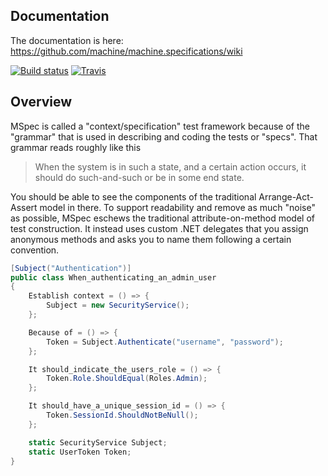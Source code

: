## Documentation

The documentation is here: https://github.com/machine/machine.specifications/wiki

[![Build status](https://ci.appveyor.com/api/projects/status/wtk1ch0ix6i47epu/branch/master?svg=true)](https://ci.appveyor.com/project/machine-specifications/machine-specifications) [![Travis](https://img.shields.io/travis/machine/machine.specifications.svg?label=travis-ci)](https://travis-ci.org/machine/machine.specifications)

## Overview
MSpec is called a "context/specification" test framework because of the "grammar" that is used in describing and coding the tests or "specs". That grammar reads roughly like this

> When the system is in such a state, and a certain action occurs, it should do such-and-such or be in some end state.

You should be able to see the components of the traditional Arrange-Act-Assert model in there. To support readability and remove as much "noise" as possible, MSpec eschews the traditional attribute-on-method model of test construction. It instead uses custom .NET delegates that you assign anonymous methods and asks you to name them following a certain convention.

```csharp
[Subject("Authentication")]
public class When_authenticating_an_admin_user
{
    Establish context = () => {
        Subject = new SecurityService();
    };

    Because of = () => {
        Token = Subject.Authenticate("username", "password");
    };

    It should_indicate_the_users_role = () => {
        Token.Role.ShouldEqual(Roles.Admin);
    };

    It should_have_a_unique_session_id = () => {
        Token.SessionId.ShouldNotBeNull();
    };

    static SecurityService Subject;
    static UserToken Token;
}
```
